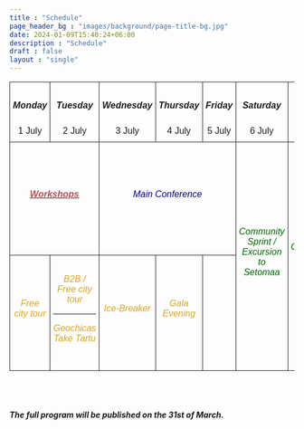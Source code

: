```yaml
---
title : "Schedule"
page_header_bg : "images/background/page-title-bg.jpg"
date: 2024-01-09T15:40:24+06:00
description : "Schedule"
draft : false
layout : "single"
---
```


<style type="text/css">
  .container{ max-width: 72% !important;}
    .tg  {border-collapse:collapse;border-spacing:0; width:100%;font-family: "Montserrat", sans-serif;font-variant-ligatures: none;}
    .tg td{border-color: rgb(44, 43, 43);border-style:solid;border-width:1px;
      overflow:hidden;padding:10px 5px;word-break:normal; width: 12%;}
    .tg th{border-color:rgb(44, 43, 43);border-style:solid;border-width:1px;
     overflow:hidden;padding:10px 5px;word-break:normal;}
    .tg .tg-head{text-align:center;vertical-align:middle; background-color: transparent;}
    .tg .tg-body{text-align:center;vertical-align:middle; height: 100px;}
    h6{color:goldenrod}
    </style>
<section>
<div>
    <table class="tg">
    <thead>
      <tr>
        <td class="tg-head"><h5>Monday</h5>1 July</td>
        <td class="tg-head"><h5>Tuesday</h5> 2 July</td>
        <td class="tg-head"><h5>Wednesday</h5> 3 July</td>
        <td class="tg-head"><h5>Thursday </h5>4 July</td>
        <td class="tg-head"><h5>Friday </h5>5 July</td>
        <td class="tg-head"><h5>Saturday </h5>6 July</td>
        <td class="tg-head"><h5>Sunday </h5>7 July</td>
      </tr>
    </thead>
    <tbody>
      <tr style="height:200px;">
        <td class="tg-body" colspan="2"><a href="./workshops"><h6 style="color: rgb(177, 81, 81);"><b>Workshops</b></h6></a></td>
        <td class="tg-body" colspan="3"><h6 style="color: darkblue;">Main Conference</h6></td>
        <td class="tg-body" rowspan="2"><h6 style="color: darkgreen;">Community Sprint / Excursion to Setomaa</h6></td>
        <td class="tg-body" rowspan="2"><h6 style="color: darkgreen;">Community Sprint</h6></td>
      </tr>
      <tr>
        <td class="tg-body"><h6> Free city tour</h6></td>
        <td class="tg-body"><h6>B2B / Free city tour <hr> Geochicas Take Tartu</h6></td>
        <td class="tg-body"><h6>Ice-Breaker</h6></td>
        <td class="tg-body"><h6>Gala Evening</h6></td>
        <td></td>
      </tr>
    </tbody>
    </table>
    <br><br>
    <div><h5>The full program will be published on the 31st of March.</h5></div>
</div>
</section>
